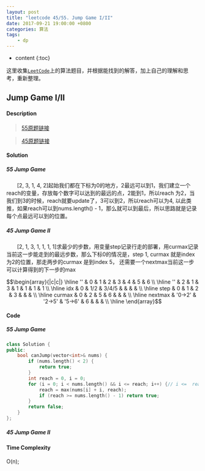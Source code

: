 ```yaml
---
layout: post
title: "leetcode 45/55. Jump Game I/II"
date: 2017-09-21 19:00:00 +0800 
categories: 算法
tags: 
    - dp
---
```

* content
{:toc}

这里收集[`LeetCode`](https://leetcode.com)上的算法题目，并根据能找到的解答，加上自己的理解和思考，重新整理。

<!-- more -->

## Jump Game I/II

#### Description

>[55原题链接](https://leetcode.com/problems/jump-game/description/) 

>[45原题链接](https://leetcode.com/problems/jump-game-ii/description/) 

#### Solution

##### 55 Jump Game

&emsp;&emsp;[2, 3, 1, 4, 2]起始我们都在下标为0的地方，2最远可以到1，我们建立一个reach的变量，存放每个数字可以达到的最远的点，2能到1，所以reach 为2，当我们到3的时候，reach就要update了，3可以到2，所以reach可以为4, 以此类推，如果reach可以到nums.length() - 1，那么就可以到最后，所以思路就是记录每个点最远可以到的位置。

##### 45 Jump Game II

&emsp;&emsp;[2, 1, 3, 1, 1, 1, 1]求最少的步数，用变量step记录行走的部署，用curmax记录当前这一步能走到的最远步数，那么下标0的情况是，step 1, curmax 就是index 为2的位置，那走两步的curmax 是到index 5， 还需要一个nextmax当前这一步可以计算得到的下一步的max  

$$\begin{array}{|c|c|}
\hline
'' & 0 & 1 & 2 & 3 & 4 & 5 & 6 \\
\hline
'' & 2 & 1 & 3 & 1 & 1 & 1 & 1 \\
\hline 
idx & 0 & 1/2 & 3/4/5 & & & & \\
\hline
step & 0 & 1 & 2 & 3 & & & \\
\hline
curmax & 0 & 2 & 5 & 6 & & & \\
\hline 
nextmax & '0->2' & '2->5' & '5->6' & 6 & & & \\
\hline
\end{array}$$

#### Code

##### 55 Jump Game

```cpp
class Solution {
public:
    bool canJump(vector<int>& nums) {
        if (nums.length() < 2) {
            return true;
        }
        int reach = 0, i = 0;
        for (i = 0; i < nums.length() && i <= reach; i++) {// i <=  reach 如果下标已经超出我们可以到达的位置，那么退出循环，这个时候说明路径已经断裂。
            reach = max(nums[i] + i, reach);
            if (reach >= nums.length() - 1) return true;
        }
        return false;
    }
};
```

##### 45 Jump Game II



#### Time Complexity

O(n);